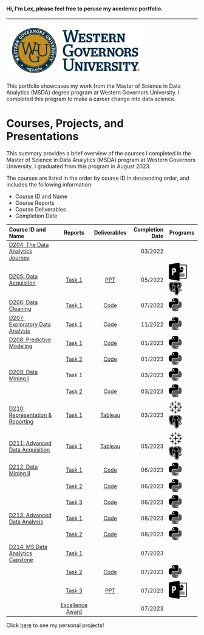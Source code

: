 #### Hi, I'm Lex, please feel free to peruse my acedemic portfolio.

--------

![wgu logo](https://github.com/alexaryanfisher/Portfolio_WGU/blob/master/images/wgu-small.jpg "WGU")

This portfolio showcases my work from the Master of Science in Data Analytics (MSDA) degree program at Western Governors University. I completed this program to make a career change into data science.

# Courses, Projects, and Presentations

This summary provides a brief overview of the courses I completed in the Master of Science in Data Analytics (MSDA) program at Western Governors University. I graduated from this program in August 2023.

The courses are listed in the order by course ID in descending order, and includes the following information:

* Course ID and Name
* Course Reports
* Course Deliverables
* Completion Date

| Course ID and Name |    Reports     |   Deliverables   |  Completion Date  |   Programs |
| :----------------- |:--------------:|:----------------:| -----------------:|------------|
| [D204: The Data Analytics Journey](https://github.com/alexaryanfisher/Portfolio_WGU/blob/master/D204/abstract.md) |    |     | 03/2022 |      |
| [D205: Data Acquistion](https://github.com/alexaryanfisher/Portfolio_WGU/blob/master/D205/abstract.md)      | [Task 1](https://github.com/alexaryanfisher/Portfolio_WGU/blob/master/D205/D205Task1.pdf) | [PPT](https://github.com/alexaryanfisher/Portfolio_WGU/blob/master/D205/D205%20PPT.pptx)| 05/2022 | ![ppt logo](https://github.com/alexaryanfisher/Portfolio_WGU/blob/master/images/ppt_logo.png "PowerPoint") ![postgresql logo](https://github.com/alexaryanfisher/Portfolio_WGU/blob/master/images/Plogo.png "PostgreSQL") | 
| [D206: Data Cleaning](https://github.com/alexaryanfisher/Portfolio_WGU/blob/master/D206/abstract.md)       | [Task 1](https://github.com/alexaryanfisher/Portfolio_WGU/blob/master/D206/D206Task1.pdf)|[Code](https://github.com/alexaryanfisher/Portfolio_WGU/blob/master/D206/D206Task1.ipynb) | 07/2022 |![python logo](https://github.com/alexaryanfisher/Portfolio_WGU/blob/master/images/pythonlogo.png "Python") |
| [D207: Exploratory Data Analysis](https://github.com/alexaryanfisher/Portfolio_WGU/blob/Master/D207/abstract.md) | [Task 1](https://github.com/alexaryanfisher/Portfolio_WGU/blob/master/D207/D207Task1.pdf)|[Code]( https://github.com/alexaryanfisher/Portfolio_WGU/blob/master/D207/AFD207Code.ipynb) | 11/2022 |![python logo]( https://github.com/alexaryanfisher/Portfolio_WGU/blob/master/images/pythonlogo.png "Python") |
| [D208: Predictive Modeling](https://github.com/alexaryanfisher/Portfolio_WGU/blob/master/D208/abstract.md)            | [Task 1](https://github.com/alexaryanfisher/Portfolio_WGU/blob/master/D208/D208Task1.pdf)| [Code]( https://github.com/alexaryanfisher/Portfolio_WGU/blob/master/D208/AFD208CodeTk1.ipynb)| 01/2023 |![python logo]( https://github.com/alexaryanfisher/Portfolio_WGU/blob/master/images/pythonlogo.png "Python") |
|              | [Task 2](https://github.com/alexaryanfisher/Portfolio_WGU/blob/master/D208/D208Task2.pdf)| [Code](https://github.com/alexaryanfisher/Portfolio_WGU/blob/master/D208/AFD208CodeTask2.ipynb)| 01/2023 |![python logo]( https://github.com/alexaryanfisher/Portfolio_WGU/blob/master/images/pythonlogo.png "Python") |
| [D209: Data Mining I](https://github.com/alexaryanfisher/Portfolio_WGU/blob/master/D209/abstract.md)      | Task 1|        | 03/2023|![python logo]( https://github.com/alexaryanfisher/Portfolio_WGU/blob/master/images/pythonlogo.png "Python") |
|              | [Task 2](https://github.com/alexaryanfisher/Portfolio_WGU/blob/master/D209/D209Task2.pdf)| [Code](https://github.com/alexaryanfisher/Portfolio_WGU/blob/master/D209/AFD209Task2.ipynb)| 03/2023 |![python logo]( https://github.com/alexaryanfisher/Portfolio_WGU/blob/master/images/pythonlogo.png "Python") |
| [D210: Representation & Reporting](https://github.com/alexaryanfisher/Portfolio_WGU/blob/master/D210/abstract.md)            | [Task 1](https://github.com/alexaryanfisher/Portfolio_WGU/blob/master/D210/D210Task1.pdf) | [Tableau](https://public.tableau.com/app/profile/alexa.fisher/viz/WGUvsIBM-D210Dashboard/WGUvsIBM)| 03/2023  | ![tableau logo](https://github.com/alexaryanfisher/Portfolio_WGU/blob/master/images/TLogo.png "Tableau") ![postgresql logo](https://github.com/alexaryanfisher/Portfolio_WGU/blob/master/images/Plogo.png "PostgreSQL") |
| [D211: Advanced Data Acquisition](https://github.com/alexaryanfisher/Portfolio_WGU/blob/Master/D211/abstract.md)            | [Task 1](https://github.com/alexaryanfisher/Portfolio_WGU/blob/master/D211/D211Task1.pdf) | [Tableau](https://public.tableau.com/app/profile/alexa.fisher/viz/WGUvsIBM-211Dashboard/WGUvsIBM)|  05/2023 | ![tableau logo](https://github.com/alexaryanfisher/Portfolio_WGU/blob/master/images/TLogo.png "Tableau") ![postgresql logo](https://github.com/alexaryanfisher/Portfolio_WGU/blob/master/images/Plogo.png "PostgreSQL") |
| [D212: Data Mining II](https://github.com/alexaryanfisher/Portfolio_WGU/blob/master/D212/abstract.md)       | [Task 1](https://github.com/alexaryanfisher/Portfolio_WGU/blob/master/D212/D212Task1.pdf) | [Code](https://github.com/alexaryanfisher/Portfolio_WGU/blob/master/D212/AFD212Tk1.ipynb)| 06/2023 |![python logo]( https://github.com/alexaryanfisher/Portfolio_WGU/blob/master/images/pythonlogo.png "Python") |
|              | [Task 2](https://github.com/alexaryanfisher/Portfolio_WGU/blob/master/D212/D212Task2.pdf)| [Code](https://github.com/alexaryanfisher/Portfolio_WGU/blob/master/D212/AFD212Tk2.ipynb) |06/2023 |![python logo]( https://github.com/alexaryanfisher/Portfolio_WGU/blob/master/images/pythonlogo.png "Python") |
|              | [Task 3](https://github.com/alexaryanfisher/Portfolio_WGU/blob/master/D212/D212Task3.pdf)| [Code](https://github.com/alexaryanfisher/Portfolio_WGU/blob/master/D212/AFD212Tk3.ipynb) |06/2023 |![python logo]( https://github.com/alexaryanfisher/Portfolio_WGU/blob/master/images/pythonlogo.png "Python") |
| [D213: Advanced Data Analysis](https://github.com/alexaryanfisher/Portfolio_WGU/blob/master/D213/abstract.md)            | [Task 1](https://github.com/alexaryanfisher/Portfolio_WGU/blob/master/D213/AFCodeD213Tk1.pdf)| [Code](https://github.com/alexaryanfisher/Portfolio_WGU/blob/master/D213/AFCodeD213Tk1.ipynb)| 08/2023 |![python logo]( https://github.com/alexaryanfisher/Portfolio_WGU/blob/master/images/pythonlogo.png "Python") |
|              | [Task 2](https://github.com/alexaryanfisher/Portfolio_WGU/blob/master/D213/AFCodeD213Tk2.pdf)| [Code](https://github.com/alexaryanfisher/Portfolio_WGU/blob/master/D213/AFCodeD213Tk2.ipynb)| 08/2023 |![python logo]( https://github.com/alexaryanfisher/Portfolio_WGU/blob/master/images/pythonlogo.png "Python") |
| [D214: MS Data Analytics Capstone](https://github.com/alexaryanfisher/Portfolio_WGU/blob/master/D214/abstract.md)            | [Task 1](https://github.com/alexaryanfisher/Portfolio_WGU/blob/master/D214/D214Task1.pdf) |   |   07/2023 |        |
|              | [Task 2](https://github.com/alexaryanfisher/Portfolio_WGU/blob/master/D214/D214Task2.pdf) | [Code](https://github.com/alexaryanfisher/Portfolio_WGU/blob/master/D214/AFCodeD214.ipynb)| 07/2023 |![python logo]( https://github.com/alexaryanfisher/Portfolio_WGU/blob/master/images/pythonlogo.png "Python") ||
|              | [Task 3](https://github.com/alexaryanfisher/Portfolio_WGU/blob/master/D214/D214Task3.pdf)| [PPT](https://github.com/alexaryanfisher/Portfolio_WGU/blob/master/D214/AFisherD214Task3PPT.pptx)| 07/2023 | ![ppt logo](https://github.com/alexaryanfisher/Portfolio_WGU/blob/master/images/ppt_logo.png "PowerPoint") |
|              |[Excellence Award](https://github.com/alexaryanfisher/Portfolio_WGU/blob/master/D214/Excellence_Award.pdf) |      | 07/2023 |           |


Click [here](https://github.com/alexaryanfisher/Portfolio#readme) to see my personal projects!
